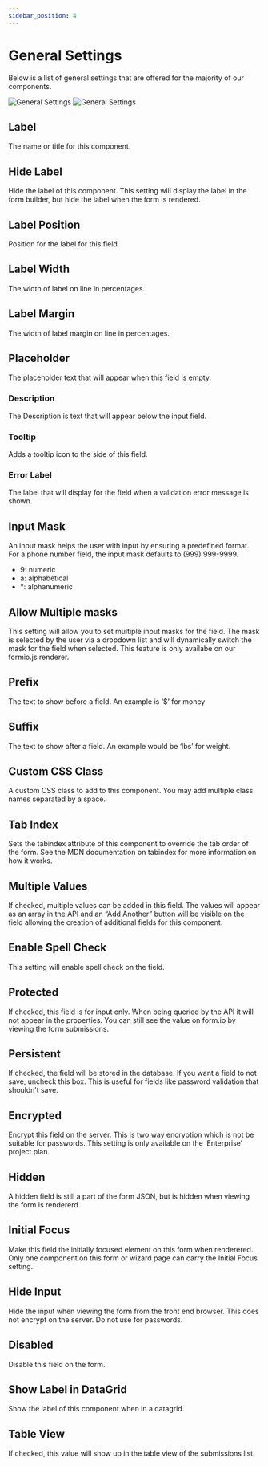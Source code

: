 ```yaml
---
sidebar_position: 4
---
```


# General Settings

Below is a list of general settings that are offered for the majority of our components.

![General Settings](img/general-settings.png)
![General Settings](img/general-settings-2.png)

## Label

The name or title for this component.

## Hide Label

Hide the label of this component. This setting will display the label in the form builder, but hide the label when the form is rendered.

## Label Position

Position for the label for this field.

## Label Width

The width of label on line in percentages.

## Label Margin

The width of label margin on line in percentages.

## Placeholder

The placeholder text that will appear when this field is empty.

### Description

The Description is text that will appear below the input field.

### Tooltip

Adds a tooltip icon to the side of this field.

### Error Label

The label that will display for the field when a validation error message is shown.

## Input Mask

An input mask helps the user with input by ensuring a predefined format. For a phone number field, the input mask defaults to (999) 999-9999.

- 9: numeric
- a: alphabetical
- \*: alphanumeric

## Allow Multiple masks

This setting will allow you to set multiple input masks for the field. The mask is selected by the user via a dropdown list and will dynamically switch the mask for the field when selected. This feature is only availabe on our formio.js renderer.

## Prefix

The text to show before a field. An example is ‘$’ for money

## Suffix

The text to show after a field. An example would be ‘lbs’ for weight.

## Custom CSS Class

A custom CSS class to add to this component. You may add multiple class names separated by a space.

## Tab Index

Sets the tabindex attribute of this component to override the tab order of the form. See the MDN documentation on tabindex for more information on how it works.

## Multiple Values

If checked, multiple values can be added in this field. The values will appear as an array in the API and an “Add Another” button will be visible on the field allowing the creation of additional fields for this component.

## Enable Spell Check

This setting will enable spell check on the field.

## Protected

If checked, this field is for input only. When being queried by the API it will not appear in the properties. You can still see the value on form.io by viewing the form submissions.

## Persistent

If checked, the field will be stored in the database. If you want a field to not save, uncheck this box. This is useful for fields like password validation that shouldn’t save.

## Encrypted

Encrypt this field on the server. This is two way encryption which is not be suitable for passwords. This setting is only available on the ‘Enterprise’ project plan.

## Hidden

A hidden field is still a part of the form JSON, but is hidden when viewing the form is rendererd.

## Initial Focus

Make this field the initially focused element on this form when renderered. Only one component on this form or wizard page can carry the Initial Focus setting.

## Hide Input

Hide the input when viewing the form from the front end browser. This does not encrypt on the server. Do not use for passwords.

## Disabled

Disable this field on the form.

## Show Label in DataGrid

Show the label of this component when in a datagrid.

## Table View

If checked, this value will show up in the table view of the submissions list.
